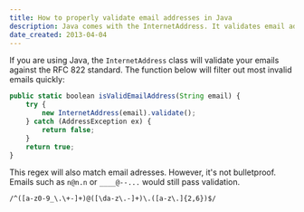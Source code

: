 ```yaml
---
title: How to properly validate email addresses in Java
description: Java comes with the InternetAddress. It validates email addresses for you, so there's no need to write your own class.
date_created: 2013-04-04
---
```


If you are using Java, the `InternetAddress` class will validate your emails against the RFC 822 standard. The function below will filter out most invalid emails quickly:

```javascript
public static boolean isValidEmailAddress(String email) {
    try {
        new InternetAddress(email).validate();
    } catch (AddressException ex) {
        return false;
    }
    return true;
}
```

This regex will also match email adresses. However, it's not bulletproof. Emails such as `n@n.n` or `____@--...` would still pass validation.

```regex
/^([a-z0-9_\.\+-]+)@([\da-z\.-]+)\.([a-z\.]{2,6})$/
```

